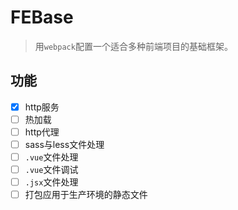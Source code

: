 # FEBase
> 用`webpack`配置一个适合多种前端项目的基础框架。

## 功能

- [x] http服务
- [ ] 热加载
- [ ] http代理
- [ ] sass与less文件处理
- [ ] `.vue`文件处理
- [ ] `.vue`文件调试
- [ ] `.jsx`文件处理
- [ ] 打包应用于生产环境的静态文件

